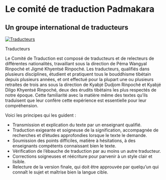 #  Le comité de traduction Padmakara 

##  Un groupe international de traducteurs 

[ ![Traducteurs](/images/img_translation_group-150x150.jpg) ](/images/img_translation_group.jpg)

Traducteurs 

Le Comité de Traduction est composé de traducteurs et de relecteurs de différentes nationalités, travaillant sous la direction de Péma Wangyal Rinpoché et Jigmé Khyentsé Rinpoché. Les traducteurs, qualifiés dans plusieurs disciplines, étudient et pratiquent tous le bouddhisme tibétain depuis plusieurs années, et ont effectué pour la plupart une ou plusieurs retraites de trois ans sous la direction de Kyabjé Dudjom Rinpoché et Kyabjé Dilgo Khyentsé Rinpoché, deux des érudits tibétains les plus respectés de notre époque. Cette familiarité avec la matière même des textes qu’ils traduisent que leur confère cette expérience est essentielle pour leur compréhension. 

Voici les principes qui les guident : 

  * Transmission et explication du texte par un enseignant qualifié. 
  * Traduction exigeante et soigneuse de la signification, accompagnée de recherches et d’études approfondies lorsque le texte le demande. 
  * Soumission des points difficiles, matière à hésitations, à des enseignants compétents connaissant bien le texte. 
  * Vérification de l’ébauche de traduction par au moins un autre traducteur. 
  * Corrections soigneuses et réécriture pour parvenir à un style clair et lisible. 
  * Relecture de la version finale, qui doit être approuvée par quelqu’un qui connaît le sujet et maîtrise bien la langue cible. 


